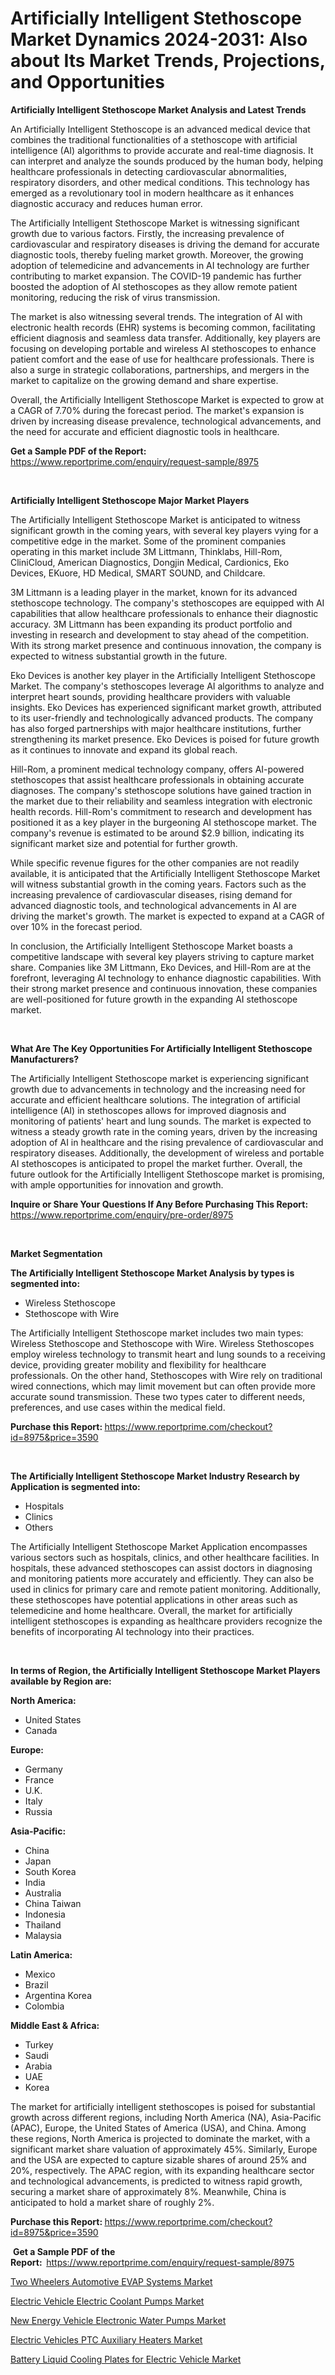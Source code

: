 <p><h1>Artificially Intelligent Stethoscope Market Dynamics 2024-2031: Also about Its Market Trends, Projections, and Opportunities</h1></p><p><strong>Artificially Intelligent Stethoscope Market Analysis and Latest Trends</strong></p>
<p><p>An Artificially Intelligent Stethoscope is an advanced medical device that combines the traditional functionalities of a stethoscope with artificial intelligence (AI) algorithms to provide accurate and real-time diagnosis. It can interpret and analyze the sounds produced by the human body, helping healthcare professionals in detecting cardiovascular abnormalities, respiratory disorders, and other medical conditions. This technology has emerged as a revolutionary tool in modern healthcare as it enhances diagnostic accuracy and reduces human error.</p><p>The Artificially Intelligent Stethoscope Market is witnessing significant growth due to various factors. Firstly, the increasing prevalence of cardiovascular and respiratory diseases is driving the demand for accurate diagnostic tools, thereby fueling market growth. Moreover, the growing adoption of telemedicine and advancements in AI technology are further contributing to market expansion. The COVID-19 pandemic has further boosted the adoption of AI stethoscopes as they allow remote patient monitoring, reducing the risk of virus transmission.</p><p>The market is also witnessing several trends. The integration of AI with electronic health records (EHR) systems is becoming common, facilitating efficient diagnosis and seamless data transfer. Additionally, key players are focusing on developing portable and wireless AI stethoscopes to enhance patient comfort and the ease of use for healthcare professionals. There is also a surge in strategic collaborations, partnerships, and mergers in the market to capitalize on the growing demand and share expertise.</p><p>Overall, the Artificially Intelligent Stethoscope Market is expected to grow at a CAGR of 7.70% during the forecast period. The market's expansion is driven by increasing disease prevalence, technological advancements, and the need for accurate and efficient diagnostic tools in healthcare.</p></p>
<p><strong>Get a Sample PDF of the Report:&nbsp;</strong> <a href="https://www.reportprime.com/enquiry/request-sample/8975">https://www.reportprime.com/enquiry/request-sample/8975</a></p>
<p>&nbsp;</p>
<p><strong>Artificially Intelligent Stethoscope Major Market Players</strong></p>
<p><p>The Artificially Intelligent Stethoscope Market is anticipated to witness significant growth in the coming years, with several key players vying for a competitive edge in the market. Some of the prominent companies operating in this market include 3M Littmann, Thinklabs, Hill-Rom, CliniCloud, American Diagnostics, Dongjin Medical, Cardionics, Eko Devices, EKuore, HD Medical, SMART SOUND, and Childcare.</p><p>3M Littmann is a leading player in the market, known for its advanced stethoscope technology. The company's stethoscopes are equipped with AI capabilities that allow healthcare professionals to enhance their diagnostic accuracy. 3M Littmann has been expanding its product portfolio and investing in research and development to stay ahead of the competition. With its strong market presence and continuous innovation, the company is expected to witness substantial growth in the future.</p><p>Eko Devices is another key player in the Artificially Intelligent Stethoscope Market. The company's stethoscopes leverage AI algorithms to analyze and interpret heart sounds, providing healthcare providers with valuable insights. Eko Devices has experienced significant market growth, attributed to its user-friendly and technologically advanced products. The company has also forged partnerships with major healthcare institutions, further strengthening its market presence. Eko Devices is poised for future growth as it continues to innovate and expand its global reach.</p><p>Hill-Rom, a prominent medical technology company, offers AI-powered stethoscopes that assist healthcare professionals in obtaining accurate diagnoses. The company's stethoscope solutions have gained traction in the market due to their reliability and seamless integration with electronic health records. Hill-Rom's commitment to research and development has positioned it as a key player in the burgeoning AI stethoscope market. The company's revenue is estimated to be around $2.9 billion, indicating its significant market size and potential for further growth.</p><p>While specific revenue figures for the other companies are not readily available, it is anticipated that the Artificially Intelligent Stethoscope Market will witness substantial growth in the coming years. Factors such as the increasing prevalence of cardiovascular diseases, rising demand for advanced diagnostic tools, and technological advancements in AI are driving the market's growth. The market is expected to expand at a CAGR of over 10% in the forecast period.</p><p>In conclusion, the Artificially Intelligent Stethoscope Market boasts a competitive landscape with several key players striving to capture market share. Companies like 3M Littmann, Eko Devices, and Hill-Rom are at the forefront, leveraging AI technology to enhance diagnostic capabilities. With their strong market presence and continuous innovation, these companies are well-positioned for future growth in the expanding AI stethoscope market.</p></p>
<p>&nbsp;</p>
<p><strong>What Are The Key Opportunities For Artificially Intelligent Stethoscope Manufacturers?</strong></p>
<p><p>The Artificially Intelligent Stethoscope market is experiencing significant growth due to advancements in technology and the increasing need for accurate and efficient healthcare solutions. The integration of artificial intelligence (AI) in stethoscopes allows for improved diagnosis and monitoring of patients' heart and lung sounds. The market is expected to witness a steady growth rate in the coming years, driven by the increasing adoption of AI in healthcare and the rising prevalence of cardiovascular and respiratory diseases. Additionally, the development of wireless and portable AI stethoscopes is anticipated to propel the market further. Overall, the future outlook for the Artificially Intelligent Stethoscope market is promising, with ample opportunities for innovation and growth.</p></p>
<p><strong>Inquire or Share Your Questions If Any Before Purchasing This Report:</strong> <a href="https://www.reportprime.com/enquiry/pre-order/8975">https://www.reportprime.com/enquiry/pre-order/8975</a></p>
<p>&nbsp;</p>
<p><strong>Market Segmentation</strong></p>
<p><strong>The Artificially Intelligent Stethoscope Market Analysis by types is segmented into:</strong></p>
<p><ul><li>Wireless Stethoscope</li><li>Stethoscope with Wire</li></ul></p>
<p><p>The Artificially Intelligent Stethoscope market includes two main types: Wireless Stethoscope and Stethoscope with Wire. Wireless Stethoscopes employ wireless technology to transmit heart and lung sounds to a receiving device, providing greater mobility and flexibility for healthcare professionals. On the other hand, Stethoscopes with Wire rely on traditional wired connections, which may limit movement but can often provide more accurate sound transmission. These two types cater to different needs, preferences, and use cases within the medical field.</p></p>
<p><strong>Purchase this Report:&nbsp;</strong><a href="https://www.reportprime.com/checkout?id=8975&price=3590">https://www.reportprime.com/checkout?id=8975&price=3590</a></p>
<p>&nbsp;</p>
<p><strong>The Artificially Intelligent Stethoscope Market Industry Research by Application is segmented into:</strong></p>
<p><ul><li>Hospitals</li><li>Clinics</li><li>Others</li></ul></p>
<p><p>The Artificially Intelligent Stethoscope Market Application encompasses various sectors such as hospitals, clinics, and other healthcare facilities. In hospitals, these advanced stethoscopes can assist doctors in diagnosing and monitoring patients more accurately and efficiently. They can also be used in clinics for primary care and remote patient monitoring. Additionally, these stethoscopes have potential applications in other areas such as telemedicine and home healthcare. Overall, the market for artificially intelligent stethoscopes is expanding as healthcare providers recognize the benefits of incorporating AI technology into their practices.</p></p>
<p>&nbsp;</p>
<p><strong>In terms of Region, the Artificially Intelligent Stethoscope Market Players available by Region are:</strong></p>
<p>
    <p> <strong> North America: </strong>
        <ul>
            <li>United States</li>
            <li>Canada</li>
        </ul>
        </p> 
    <p> <strong> Europe: </strong>
        <ul>
            <li>Germany</li>
            <li>France</li>
            <li>U.K.</li>
            <li>Italy</li>
            <li>Russia</li>
        </ul>
        </p> 
    <p> <strong> Asia-Pacific: </strong>
        <ul>
            <li>China</li>
            <li>Japan</li>
            <li>South Korea</li>
            <li>India</li>
            <li>Australia</li>
            <li>China Taiwan</li>
            <li>Indonesia</li>
            <li>Thailand</li>
            <li>Malaysia</li>
        </ul>
        </p> 
    <p> <strong> Latin America: </strong>
        <ul>
            <li>Mexico</li>
            <li>Brazil</li>
            <li>Argentina Korea</li>
            <li>Colombia</li>
        </ul>
        </p> 
    <p> <strong> Middle East & Africa: </strong>
        <ul>
            <li>Turkey</li>
            <li>Saudi</li>
            <li>Arabia</li>
            <li>UAE</li>
            <li>Korea</li>
        </ul>
    </p>
    </p>
<p><p>The market for artificially intelligent stethoscopes is poised for substantial growth across different regions, including North America (NA), Asia-Pacific (APAC), Europe, the United States of America (USA), and China. Among these regions, North America is projected to dominate the market, with a significant market share valuation of approximately 45%. Similarly, Europe and the USA are expected to capture sizable shares of around 25% and 20%, respectively. The APAC region, with its expanding healthcare sector and technological advancements, is predicted to witness rapid growth, securing a market share of approximately 8%. Meanwhile, China is anticipated to hold a market share of roughly 2%.</p></p>
<p><strong>Purchase this Report: </strong><a href="https://www.reportprime.com/checkout?id=8975&price=3590">https://www.reportprime.com/checkout?id=8975&price=3590</a></p>
<p>&nbsp;<strong>Get a Sample PDF of the Report:&nbsp;&nbsp;</strong><a href="https://www.reportprime.com/enquiry/request-sample/8975">https://www.reportprime.com/enquiry/request-sample/8975</a></p>
<p><strong></strong></p>
<p><p><a href="https://medium.com/@christinascott1938/two-wheelers-automotive-evap-systems-market-report-reveals-the-latest-trends-and-growth-b51fa397662b">Two Wheelers Automotive EVAP Systems Market</a></p><p><a href="https://medium.com/@christinascott1938/decoding-electric-vehicle-electric-coolant-pumps-market-metrics-market-share-trends-and-growth-e20371bf8832">Electric Vehicle Electric Coolant Pumps Market</a></p><p><a href="https://medium.com/@christinascott1938/new-energy-vehicle-electronic-water-pumps-market-share-evolution-and-market-growth-trends-2024-b902aa3956f3">New Energy Vehicle Electronic Water Pumps Market</a></p><p><a href="https://medium.com/@christinascott1938/electric-vehicles-ptc-auxiliary-heaters-market-analysis-its-cagr-market-segmentation-and-global-44cfc752a4cf">Electric Vehicles PTC Auxiliary Heaters Market</a></p><p><a href="https://medium.com/@christinascott1938/battery-liquid-cooling-plates-for-electric-vehicle-market-share-evolution-and-market-growth-trends-8858b7b74a11">Battery Liquid Cooling Plates for Electric Vehicle Market</a></p></p>
